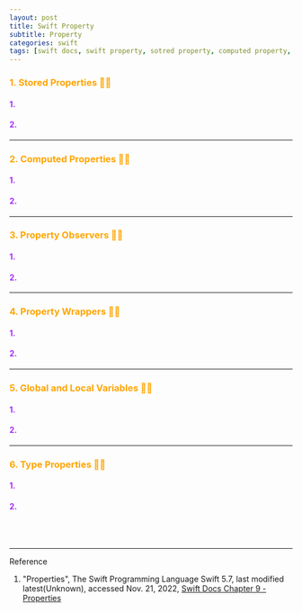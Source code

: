 ```yaml
---
layout: post
title: Swift Property
subtitle: Property
categories: swift
tags: [swift docs, swift property, sotred property, computed property, property observer, property wrapper, type property]
---
```


### <span style="color: orange">1. Stored Properties 👩‍💻</span>

#### <span style="color: rgba(166, 42, 254, 1)">1. </span>
#### <span style="color: rgba(166, 42, 254, 1)">2. </span>



---

### <span style="color: orange">2. Computed Properties 👩‍💻</span>

#### <span style="color: rgba(166, 42, 254, 1)">1. </span>
#### <span style="color: rgba(166, 42, 254, 1)">2. </span>



---

### <span style="color: orange">3. Property Observers 👩‍💻</span>

#### <span style="color: rgba(166, 42, 254, 1)">1. </span>
#### <span style="color: rgba(166, 42, 254, 1)">2. </span>



---

### <span style="color: orange">4. Property Wrappers 👩‍💻</span>

#### <span style="color: rgba(166, 42, 254, 1)">1. </span>
#### <span style="color: rgba(166, 42, 254, 1)">2. </span>



---

### <span style="color: orange">5. Global and Local Variables 👩‍💻</span>

#### <span style="color: rgba(166, 42, 254, 1)">1. </span>
#### <span style="color: rgba(166, 42, 254, 1)">2. </span>



---

### <span style="color: orange">6. Type Properties 👩‍💻</span>

#### <span style="color: rgba(166, 42, 254, 1)">1. </span>
#### <span style="color: rgba(166, 42, 254, 1)">2. </span>



<br><br>

---
Reference

1. "Properties", The Swift Programming Language Swift 5.7, last modified latest(Unknown), accessed Nov. 21, 2022, [Swift Docs Chapter 9 - Properties](https://docs.swift.org/swift-book/LanguageGuide/Properties.html)
